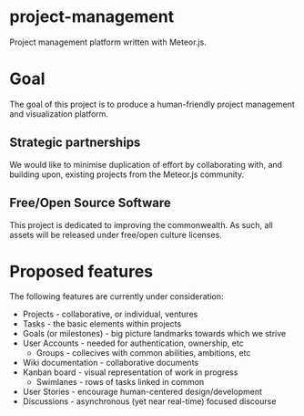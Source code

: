 # project-management
Project management platform written with Meteor.js.

# Goal
The goal of this project is to produce a human-friendly project management and visualization platform. 

## Strategic partnerships
We would like to minimise duplication of effort by collaborating with, and building upon, existing projects from the Meteor.js community.

## Free/Open Source Software
This project is dedicated to improving the commonwealth. As such, all assets will be released under free/open culture licenses.

# Proposed features
The following features are currently under consideration:

* Projects - collaborative, or individual, ventures
* Tasks - the basic elements within projects
* Goals (or milestones) - big picture landmarks towards which we strive
* User Accounts - needed for authentication, ownership, etc
  * Groups - collecives with common abilities, ambitions, etc 
* Wiki documentation - collaborative documents
* Kanban board - visual representation of work in progress
  * Swimlanes - rows of tasks linked in common
* User Stories - encourage human-centered design/development
* Discussions - asynchronous (yet near real-time) focused discourse
